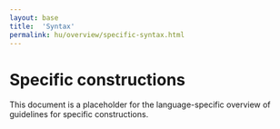 ```yaml
---
layout: base
title:  'Syntax'
permalink: hu/overview/specific-syntax.html
---
```


# Specific constructions

This document is a placeholder for the language-specific overview of
guidelines for specific constructions.
